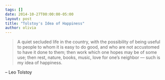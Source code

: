 ```yaml
---
tags: []
date: 2014-10-27T00:00:00-05:00
layout: post
title: "Tolstoy's Idea of Happiness"
author: olivia
---
```


> A quiet secluded life in the country, with the possibility of being useful to people to whom it is easy to do good, and who are not accustomed to have it done to them; then work which one hopes may be of some use; then rest, nature, books, music, love for one’s neighbor — such is my idea of happiness.

– Leo Tolstoy
